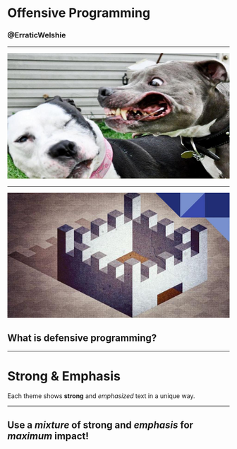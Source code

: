 # Offensive Programming
### @ErraticWelshie

---

![](offensive-background.jpg)

---

![](defensive-background.jpg)

## What is defensive programming?

---

# Strong & Emphasis

Each theme shows **strong** and _emphasized_ text in a unique way.

---
## Use a __*mixture*__ of **strong** and _emphasis_ for _**maximum**_ impact!
